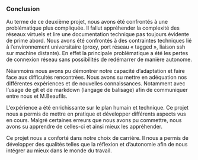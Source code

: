 ### Conclusion

Au terme de ce deuxième projet, nous avons été confrontés à une problématique plus compliquée.
Il fallut appréhender la complexité des réseaux virtuels et lire une documentation technique pas toujours évidente de prime abord. 
Nous avons été confrontés à des contraintes techniques lié à l’environnement universitaire (proxy, port réseau « tagged », liaison ssh sur machine distante). 
En effet la principale problématique a été les pertes de connexion réseau sans possibilités de redémarrer de manière autonome.

Néanmoins nous avons pu démontrer notre capacité d’adaptation et faire face aux difficultés rencontrées. 
Nous avons su mettre en adéquation nos différentes expériences et de nouvelles connaissances. 
Notamment avec l’usage de git et de markdown (langage de balisage) afin de communiquer entre nous et M.Beaufils.  

L’expérience a été enrichissante sur le plan humain et technique. Ce projet nous a
permis de mettre en pratique et développer différents aspects vus en cours. Malgré
certaines erreurs que nous avons pu commettre, nous avons su apprendre de celles-ci et
ainsi mieux les appréhender.

Ce projet nous a conforté dans notre choix de carrière. Il nous a permis de développer des qualités telles que la réflexion et d’autonomie afin de nous intégrer au mieux dans le monde du travail.
